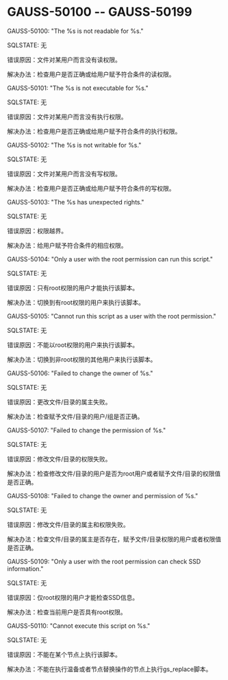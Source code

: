 # GAUSS-50100 -- GAUSS-50199

GAUSS-50100: "The %s is not readable for %s."

SQLSTATE: 无

错误原因：文件对某用户而言没有读权限。

解决办法：检查用户是否正确或给用户赋予符合条件的读权限。

GAUSS-50101: "The %s is not executable for %s."

SQLSTATE: 无

错误原因：文件对某用户而言没有执行权限。

解决办法：检查用户是否正确或给用户赋予符合条件的执行权限。

GAUSS-50102: "The %s is not writable for %s."

SQLSTATE: 无

错误原因：文件对某用户而言没有写权限。

解决办法：检查用户是否正确或给用户赋予符合条件的写权限。

GAUSS-50103: "The %s has unexpected rights."

SQLSTATE: 无

错误原因：权限越界。

解决办法：给用户赋予符合条件的相应权限。

GAUSS-50104: "Only a user with the root permission can run this script."

SQLSTATE: 无

错误原因：只有root权限的用户才能执行该脚本。

解决办法：切换到有root权限的用户来执行该脚本。

GAUSS-50105: "Cannot run this script as a user with the root permission."

SQLSTATE: 无

错误原因：不能以root权限的用户来执行该脚本。

解决办法：切换到非root权限的其他用户来执行该脚本。

GAUSS-50106: "Failed to change the owner of %s."

SQLSTATE: 无

错误原因：更改文件/目录的属主失败。

解决办法：检查赋予文件/目录的用户/组是否正确。

GAUSS-50107: "Failed to change the permission of %s."

SQLSTATE: 无

错误原因：修改文件/目录的权限失败。

解决办法：检查修改文件/目录的用户是否为root用户或者赋予文件/目录的权限值是否正确。

GAUSS-50108: "Failed to change the owner and permission of %s."

SQLSTATE: 无

错误原因：修改文件/目录的属主和权限失败。

解决办法：检查文件/目录的属主是否存在，赋予文件/目录权限的用户或者权限值是否正确。

GAUSS-50109: "Only a user with the root permission can check SSD information."

SQLSTATE: 无

错误原因：仅root权限的用户才能检查SSD信息。

解决办法：检查当前用户是否具有root权限。

GAUSS-50110: "Cannot execute this script on %s."

SQLSTATE: 无

错误原因：不能在某个节点上执行该脚本。

解决办法：不能在执行温备或者节点替换操作的节点上执行gs\_replace脚本。
